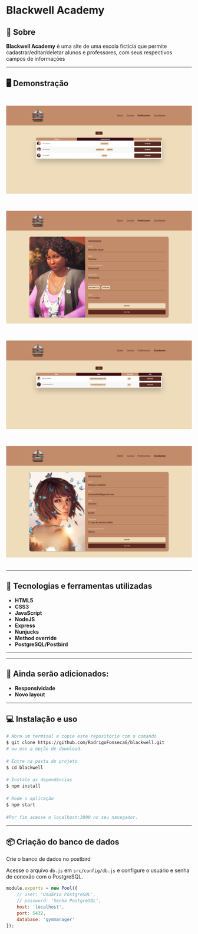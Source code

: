 # Blackwell Academy



## 📝 Sobre

**Blackwell Academy** é uma site de uma escola fictícia que permite cadastrar/editar/deletar alunos e professores, com seus respectivos campos de informações


---------

## 🖥️ Demonstração

<h1>
    <img src="teachers-index.png"
</h1> 

<h1>
    <img src="teachers-details.png"
</h1> 

<h1>
    <img src="students-index.png"
</h1> 

<h1>
    <img src="students-details.png"
</h1> 



----------


## 🚀 Tecnologias e ferramentas utilizadas

- **HTML5**
- **CSS3**
- **JavaScript**
- **NodeJS**
- **Express**
- **Nunjucks**
- **Method override**
- **PostgreSQL/Postbird**

---------
    
    
----------


##  🚧 Ainda serão adicionados:

- **Responsividade**
- **Novo layout**

---------

## 💻 Instalação e uso

```bash
# Abra um terminal e copie este repositório com o comando
$ git clone https://github.com/RodrigoFonsecaG/blackwell.git
# ou use a opção de download.

# Entre na pasta do projeto 
$ cd blackwell

# Instale as dependências
$ npm install

# Rode o aplicação
$ npm start

#Por fim acesse o localhost:3000 no seu navegador.
```
    
-----------
    
## 📦 Criação do banco de dados
Crie o banco de dados no postbird

Acesse o arquivo `db.js` em `src/config/db.js` e configure o usuário e senha de conexão com o PostgreSQL.

```js
module.exports = new Pool({
    // user: 'Usuário PostgreSQL',
    // password: 'Senha PostgreSQL',    
    host: 'localhost',
    port: 5432,
    database: 'gymmanager'
});


